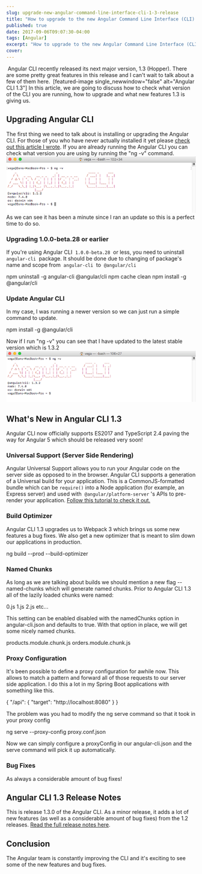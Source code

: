 ```yaml
---
slug: upgrade-new-angular-command-line-interface-cli-1-3-release
title: "How to upgrade to the new Angular Command Line Interface (CLI) 1.3 release"
published: true
date: 2017-09-06T09:07:30-04:00
tags: [Angular]
excerpt: "How to upgrade to the new Angular Command Line Interface (CLI) 1.3 release"
cover: 
---
```


 Angular CLI recently released its next major version, 1.3 (Hopper). There are some pretty great features in this release and I can't wait to talk about a few of them here.  \[featured-image single\_newwindow="false" alt="Angular CLI 1.3"\] In this article, we are going to discuss how to check what version of the CLI you are running, how to upgrade and what new features 1.3 is giving us. 

## Upgrading Angular CLI

The first thing we need to talk about is installing or upgrading the Angular CLI. For those of you who have never actually installed it yet please [check out this article I wrote](https://therealdanvega.com/blog/2017/06/05/getting-started-angular-cli). If you are already running the Angular CLI you can check what version you are using by running the "ng -v" command.  [![Angular CLI version check](./2017-09-06_08-00-18.png)](./2017-09-06_08-00-18.png) As we can see it has been a minute since I ran an update so this is a perfect time to do so. 

### Upgrading 1.0.0-beta.28 or earlier

If you're using Angular CLI  `1.0.0-beta.28`  or less, you need to uninstall  `angular-cli`  package. It should be done due to changing of package's name and scope from  `angular-cli`  to  `@angular/cli` 

npm uninstall -g angular-cli @angular/cli
npm cache clean
npm install -g @angular/cli

### Update Angular CLI

In my case, I was running a newer version so we can just run a simple command to update. 

npm install -g @angular/cli

Now if I run "ng -v" you can see that I have updated to the latest stable version which is 1.3.2 [![Angular CLI](./2017-09-06_08-20-29.png)](./2017-09-06_08-20-29.png)

## What's New in Angular CLI 1.3

Angular CLI now officially supports ES2017 and TypeScript 2.4 paving the way for Angular 5 which should be released very soon!

### Universal Support (Server Side Rendering)

Angular Universal Support allows you to run your Angular code on the server side as opposed to in the browser. Angular CLI supports a generation of a Universal build for your application. This is a CommonJS-formatted bundle which can be `require()`  into a Node application (for example, an Express server) and used with  `@angular/platform-server` 's APIs to pre-render your application. [Follow this tutorial to check it out.](https://github.com/angular/angular-cli/wiki/stories-universal-rendering)

### Build Optimizer

Angular CLI 1.3 upgrades us to Webpack 3 which brings us some new features a bug fixes. We also get a new optimizer that is meant to slim down our applications in production.

ng build --prod --build-optimizer

### Named Chunks

As long as we are talking about builds we should mention a new flag --named-chunks which will generate named chunks. Prior to Angular CLI 1.3 all of the lazily loaded chunks were named:

0.js
1.js
2.js
etc...

This setting can be enabled disabled with the namedChunks option in angular-cli.json and defaults to true. With that option in place, we will get some nicely named chunks. 

products.module.chunk.js
orders.module.chunk.js

### Proxy Configuration

It's been possible to define a proxy configuration for awhile now. This allows to match a pattern and forward all of those requests to our server side application. I do this a lot in my Spring Boot applications with something like this. 

{
  "/api": {
    "target": "http://localhost:8080"
  }
}

The problem was you had to modify the ng serve command so that it took in your proxy config 

ng serve --proxy-config proxy.conf.json

Now we can simply configure a proxyConfig in our angular-cli.json and the serve command will pick it up automatically. 

### Bug Fixes

As always a considerable amount of bug fixes!

## Angular CLI 1.3 Release Notes

This is release 1.3.0 of the Angular CLI. As a minor release, it adds a lot of new features (as well as a considerable amount of bug fixes) from the 1.2 releases. [Read the full release notes here](https://github.com/angular/angular-cli/releases/tag/v1.3.0).

## Conclusion

The Angular team is constantly improving the CLI and it's exciting to see some of the new features and bug fixes.
